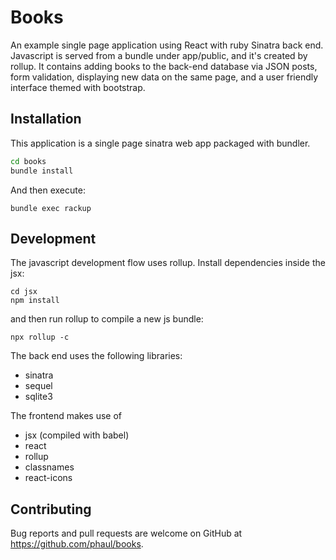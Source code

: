 # Books

An example single page application using React with ruby Sinatra back end. Javascript is served from a bundle under app/public, and it's created by rollup. It contains adding books to the back-end database via JSON posts, form validation, displaying new data on the same page, and a user friendly interface themed with bootstrap.

## Installation

This application is a single page sinatra web app packaged with bundler.

```bash
cd books
bundle install
```

And then execute:

```shell
bundle exec rackup
```

## Development

The javascript development flow uses rollup. Install dependencies inside the jsx:

```shell
cd jsx
npm install
```

and then run rollup to compile a new js bundle:

```
npx rollup -c
```

The back end uses the following libraries:

  * sinatra
  * sequel
  * sqlite3

The frontend makes use of

  * jsx (compiled with babel)
  * react
  * rollup
  * classnames
  * react-icons

## Contributing

Bug reports and pull requests are welcome on GitHub at https://github.com/phaul/books.
